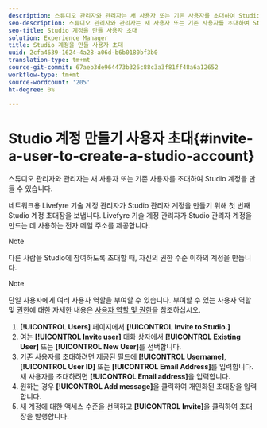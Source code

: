 ```yaml
---
description: 스튜디오 관리자와 관리자는 새 사용자 또는 기존 사용자를 초대하여 Studio 계정을 만들 수 있습니다.
seo-description: 스튜디오 관리자와 관리자는 새 사용자 또는 기존 사용자를 초대하여 Studio 계정을 만들 수 있습니다.
seo-title: Studio 계정을 만들 사용자 초대
solution: Experience Manager
title: Studio 계정을 만들 사용자 초대
uuid: 2cfa4639-1624-4a28-a06d-b6b0180bf3b0
translation-type: tm+mt
source-git-commit: 67aeb3de964473b326c88c3a3f81ff48a6a12652
workflow-type: tm+mt
source-wordcount: '205'
ht-degree: 0%

---
```



# Studio 계정 만들기 사용자 초대{#invite-a-user-to-create-a-studio-account}

스튜디오 관리자와 관리자는 새 사용자 또는 기존 사용자를 초대하여 Studio 계정을 만들 수 있습니다.

네트워크용 Livefyre 기술 계정 관리자가 Studio 관리자 계정을 만들기 위해 첫 번째 Studio 계정 초대장을 보냅니다. Livefyre 기술 계정 관리자가 Studio 관리자 계정을 만드는 데 사용하는 전자 메일 주소를 제공합니다.

>[!NOTE]
>
>다른 사람을 Studio에 참여하도록 초대할 때, 자신의 권한 수준 이하의 계정을 만듭니다.

>[!NOTE]
>
>단일 사용자에게 여러 사용자 역할을 부여할 수 있습니다. 부여할 수 있는 사용자 역할 및 권한에 대한 자세한 내용은 [사용자 역할 및 권한](../c-users-creating-accounts-with-studio-access/c-user-types.md#c_user_types)을 참조하십시오.

1. **[!UICONTROL Users]** 페이지에서 **[!UICONTROL Invite to Studio.]**
1. 여는 **[!UICONTROL Invite user]** 대화 상자에서 **[!UICONTROL Existing User]** 또는 **[!UICONTROL New User]**&#x200B;를 선택합니다.
1. 기존 사용자를 초대하려면 제공된 필드에 **[!UICONTROL Username]**, **[!UICONTROL User ID]** 또는 **[!UICONTROL Email Address]**&#x200B;를 입력합니다. 새 사용자를 초대하려면 **[!UICONTROL Email address]**&#x200B;을 입력합니다.
1. 원하는 경우 **[!UICONTROL Add message]**&#x200B;을 클릭하여 개인화된 초대장을 입력합니다.
1. 새 계정에 대한 액세스 수준을 선택하고 **[!UICONTROL Invite]**&#x200B;을 클릭하여 초대장을 발행합니다.
